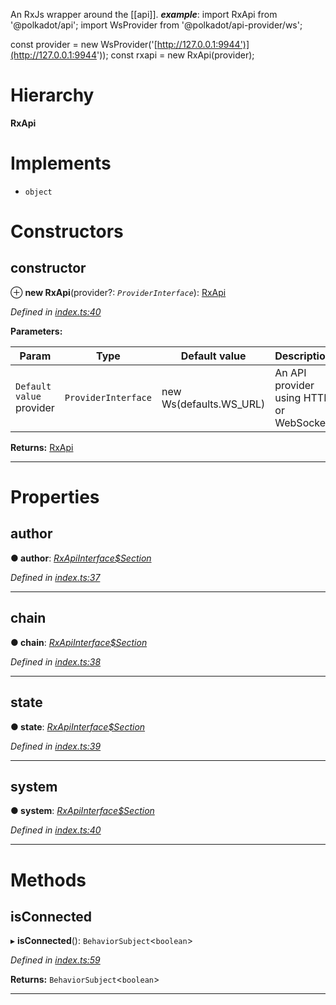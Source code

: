

An RxJs wrapper around the \[\[api\]\].
*__example__*: import RxApi from '@polkadot/api'; import WsProvider from '@polkadot/api-provider/ws';

const provider = new WsProvider('[http://127.0.0.1:9944')](http://127.0.0.1:9944')); const rxapi = new RxApi(provider);

# Hierarchy

**RxApi**

# Implements

* `object`

# Constructors

<a id="constructor"></a>

##  constructor

⊕ **new RxApi**(provider?: *`ProviderInterface`*): [RxApi](_index_.rxapi.md)

*Defined in [index.ts:40](https://github.com/polkadot-js/api/blob/29b221b/packages/api-rx/src/index.ts#L40)*

**Parameters:**

| Param | Type | Default value | Description |
| ------ | ------ | ------ | ------ |
| `Default value` provider | `ProviderInterface` |  new Ws(defaults.WS_URL) |  An API provider using HTTP or WebSocket |

**Returns:** [RxApi](_index_.rxapi.md)

___

# Properties

<a id="author"></a>

##  author

**● author**: *[RxApiInterface$Section](../modules/_types_d_.md#rxapiinterface_section)*

*Defined in [index.ts:37](https://github.com/polkadot-js/api/blob/29b221b/packages/api-rx/src/index.ts#L37)*

___
<a id="chain"></a>

##  chain

**● chain**: *[RxApiInterface$Section](../modules/_types_d_.md#rxapiinterface_section)*

*Defined in [index.ts:38](https://github.com/polkadot-js/api/blob/29b221b/packages/api-rx/src/index.ts#L38)*

___
<a id="state"></a>

##  state

**● state**: *[RxApiInterface$Section](../modules/_types_d_.md#rxapiinterface_section)*

*Defined in [index.ts:39](https://github.com/polkadot-js/api/blob/29b221b/packages/api-rx/src/index.ts#L39)*

___
<a id="system"></a>

##  system

**● system**: *[RxApiInterface$Section](../modules/_types_d_.md#rxapiinterface_section)*

*Defined in [index.ts:40](https://github.com/polkadot-js/api/blob/29b221b/packages/api-rx/src/index.ts#L40)*

___

# Methods

<a id="isconnected"></a>

##  isConnected

▸ **isConnected**(): `BehaviorSubject`<`boolean`>

*Defined in [index.ts:59](https://github.com/polkadot-js/api/blob/29b221b/packages/api-rx/src/index.ts#L59)*

**Returns:** `BehaviorSubject`<`boolean`>

___

